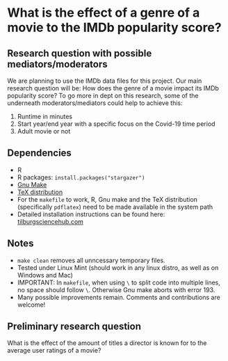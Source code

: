 # What is the effect of a genre of a movie to the IMDb popularity score?

## Research question with possible mediators/moderators
We are planning to use the IMDb data files for this project. Our main research question will be:
How does the genre of a movie impact its IMDb popularity score?
To go more in dept on this research, some of the underneath moderators/mediators could help to achieve this:
1. Runtime in minutes
2. Start year/end year with a specific focus on the Covid-19 time period
3. Adult movie or not

## Dependencies
- R 
- R packages: `install.packages("stargazer")`
- [Gnu Make](https://tilburgsciencehub.com/get/make) 
- [TeX distribution](https://tilburgsciencehub.com/get/latex/?utm_campaign=referral-short)
- For the `makefile` to work, R, Gnu make and the TeX distribution (specifically `pdflatex`) need to be made available in the system path 
- Detailed installation instructions can be found here: [tilburgsciencehub.com](http://tilburgsciencehub.com/)


## Notes
- `make clean` removes all unncessary temporary files. 
- Tested under Linux Mint (should work in any linux distro, as well as on Windows and Mac) 
- IMPORTANT: In `makefile`, when using `\` to split code into multiple lines, no space should follow `\`. Otherwise Gnu make aborts with error 193. 
- Many possible improvements remain. Comments and contributions are welcome!

## Preliminary research question
What is the effect of the amount of titles a director is known for to the average user ratings of a movie? 
